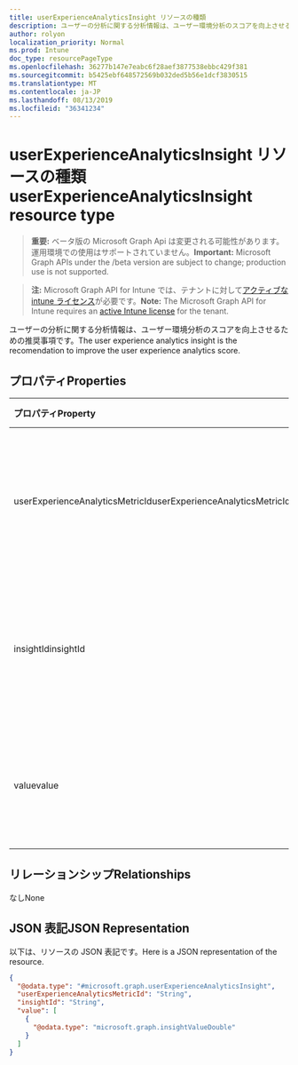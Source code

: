 ```yaml
---
title: userExperienceAnalyticsInsight リソースの種類
description: ユーザーの分析に関する分析情報は、ユーザー環境分析のスコアを向上させるための推奨事項です。
author: rolyon
localization_priority: Normal
ms.prod: Intune
doc_type: resourcePageType
ms.openlocfilehash: 36277b147e7eabc6f28aef3877538ebbc429f381
ms.sourcegitcommit: b5425ebf648572569b032ded5b56e1dcf3830515
ms.translationtype: MT
ms.contentlocale: ja-JP
ms.lasthandoff: 08/13/2019
ms.locfileid: "36341234"
---
```

# <a name="userexperienceanalyticsinsight-resource-type"></a><span data-ttu-id="eb477-103">userExperienceAnalyticsInsight リソースの種類</span><span class="sxs-lookup"><span data-stu-id="eb477-103">userExperienceAnalyticsInsight resource type</span></span>

> <span data-ttu-id="eb477-104">**重要:** ベータ版の Microsoft Graph Api は変更される可能性があります。運用環境での使用はサポートされていません。</span><span class="sxs-lookup"><span data-stu-id="eb477-104">**Important:** Microsoft Graph APIs under the /beta version are subject to change; production use is not supported.</span></span>

> <span data-ttu-id="eb477-105">**注:** Microsoft Graph API for Intune では、テナントに対して[アクティブな intune ライセンス](https://go.microsoft.com/fwlink/?linkid=839381)が必要です。</span><span class="sxs-lookup"><span data-stu-id="eb477-105">**Note:** The Microsoft Graph API for Intune requires an [active Intune license](https://go.microsoft.com/fwlink/?linkid=839381) for the tenant.</span></span>

<span data-ttu-id="eb477-106">ユーザーの分析に関する分析情報は、ユーザー環境分析のスコアを向上させるための推奨事項です。</span><span class="sxs-lookup"><span data-stu-id="eb477-106">The user experience analytics insight is the recomendation to improve the user experience analytics score.</span></span>

## <a name="properties"></a><span data-ttu-id="eb477-107">プロパティ</span><span class="sxs-lookup"><span data-stu-id="eb477-107">Properties</span></span>
|<span data-ttu-id="eb477-108">プロパティ</span><span class="sxs-lookup"><span data-stu-id="eb477-108">Property</span></span>|<span data-ttu-id="eb477-109">型</span><span class="sxs-lookup"><span data-stu-id="eb477-109">Type</span></span>|<span data-ttu-id="eb477-110">説明</span><span class="sxs-lookup"><span data-stu-id="eb477-110">Description</span></span>|
|:---|:---|:---|
|<span data-ttu-id="eb477-111">userExperienceAnalyticsMetricId</span><span class="sxs-lookup"><span data-stu-id="eb477-111">userExperienceAnalyticsMetricId</span></span>|<span data-ttu-id="eb477-112">String</span><span class="sxs-lookup"><span data-stu-id="eb477-112">String</span></span>|<span data-ttu-id="eb477-113">ユーザー experience analytics に関する洞察の一意の識別子。</span><span class="sxs-lookup"><span data-stu-id="eb477-113">The unique identifier of the user experience analytics insight.</span></span>|
|<span data-ttu-id="eb477-114">insightId</span><span class="sxs-lookup"><span data-stu-id="eb477-114">insightId</span></span>|<span data-ttu-id="eb477-115">String</span><span class="sxs-lookup"><span data-stu-id="eb477-115">String</span></span>|<span data-ttu-id="eb477-116">ユーザー experience analytics に関する洞察の一意の識別子。</span><span class="sxs-lookup"><span data-stu-id="eb477-116">The unique identifier of the user experience analytics insight.</span></span>|
|<span data-ttu-id="eb477-117">value</span><span class="sxs-lookup"><span data-stu-id="eb477-117">value</span></span>|<span data-ttu-id="eb477-118">[userExperienceAnalyticsInsightValue](../resources/intune-devices-userexperienceanalyticsinsightvalue.md)コレクション</span><span class="sxs-lookup"><span data-stu-id="eb477-118">[userExperienceAnalyticsInsightValue](../resources/intune-devices-userexperienceanalyticsinsightvalue.md) collection</span></span>|<span data-ttu-id="eb477-119">ユーザーが分析する分析に関する洞察の価値。</span><span class="sxs-lookup"><span data-stu-id="eb477-119">The value of the user experience analytics insight.</span></span>|

## <a name="relationships"></a><span data-ttu-id="eb477-120">リレーションシップ</span><span class="sxs-lookup"><span data-stu-id="eb477-120">Relationships</span></span>
<span data-ttu-id="eb477-121">なし</span><span class="sxs-lookup"><span data-stu-id="eb477-121">None</span></span>

## <a name="json-representation"></a><span data-ttu-id="eb477-122">JSON 表記</span><span class="sxs-lookup"><span data-stu-id="eb477-122">JSON Representation</span></span>
<span data-ttu-id="eb477-123">以下は、リソースの JSON 表記です。</span><span class="sxs-lookup"><span data-stu-id="eb477-123">Here is a JSON representation of the resource.</span></span>
<!-- {
  "blockType": "resource",
  "@odata.type": "microsoft.graph.userExperienceAnalyticsInsight"
}
-->
``` json
{
  "@odata.type": "#microsoft.graph.userExperienceAnalyticsInsight",
  "userExperienceAnalyticsMetricId": "String",
  "insightId": "String",
  "value": [
    {
      "@odata.type": "microsoft.graph.insightValueDouble"
    }
  ]
}
```



